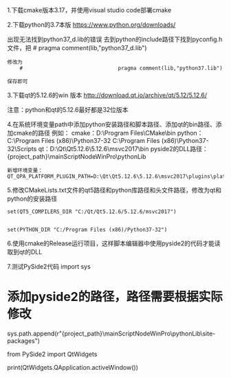 1.下载cmake版本3.17，并使用visual studio code部署cmake


2.下载python的3.7本版
    https://www.python.org/downloads/

出现无法找到python37_d.lib的错误
    去到python的include路径下找到pyconfig.h文件，把
        #                               pragma comment(lib,"python37_d.lib")

    修改为
        #                               pragma comment(lib,"python37.lib")

    保存即可




3.下载qt的5.12.6的win 版本
    http://download.qt.io/archive/qt/5.12/5.12.6/

注意：python和qt的5.12.6最好都是32位版本

4.在系统环境变量path中添加python安装路径和脚本路径、添加qt的bin路径、添加cmake的路径
例如：
    cmake：D:\Program Files\CMake\bin
    python：C:\Program Files (x86)\Python37-32
            C:\Program Files (x86)\Python37-32\Scripts
    qt：D:\Qt\Qt5.12.6\5.12.6\msvc2017\bin
    pyside2的DLL路径：{project_path}\mainScriptNodeWinPro\pythonLib

    新增环境变量：QT_QPA_PLATFORM_PLUGIN_PATH=D:\Qt\Qt5.12.6\5.12.6\msvc2017\plugins\platforms

5.修改CMakeLists.txt文件的qt5路径和python库路径和头文件路径，修改为qt和python的安装路径

    set(QT5_COMPILERS_DIR "C:/Qt/Qt5.12.6/5.12.6/msvc2017")


    set(PYTHON_DIR "C:/Program Files (x86)/Python37-32")


6.使用cmake的Release运行项目，这样脚本编辑器中使用pyside2的代码才能读取到qt的DLL

7.测试PySide2代码
import sys

# 添加pyside2的路径，路径需要根据实际修改
sys.path.append(r"{project_path}\mainScriptNodeWinPro\pythonLib\site-packages")

from PySide2 import QtWidgets

print(QtWidgets.QApplication.activeWindow())